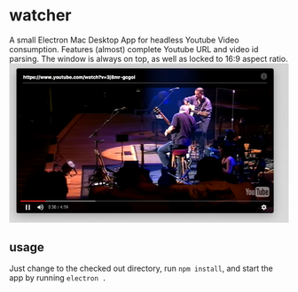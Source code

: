 # watcher
A small Electron Mac Desktop App for headless Youtube Video consumption. Features (almost) complete Youtube URL and video id parsing. The window is always on top, as well as locked to 16:9 aspect ratio.
![Alt text](/screen.png?raw=true)
## usage
Just change to the checked out directory, run ``npm install``, and start the app by running ``electron .``
